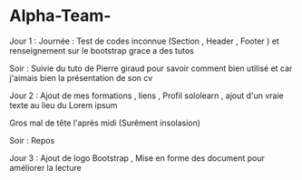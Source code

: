 # Alpha-Team-

Jour 1 : 
Journée : Test de codes inconnue (Section , Header , Footer ) et renseignement sur le bootstrap grace a des tutos 

Soir : Suivie du tuto de Pierre giraud pour savoir comment bien utilisé et car j'aimais bien la présentation de son cv 

Jour 2 : Ajout de mes formations , liens , Profil sololearn , ajout d'un vraie texte au lieu du Lorem ipsum

Gros mal de tête l'après midi (Surêment insolasion)

Soir : Repos

Jour 3 : Ajout de logo Bootstrap , Mise en forme des document pour améliorer la lecture 